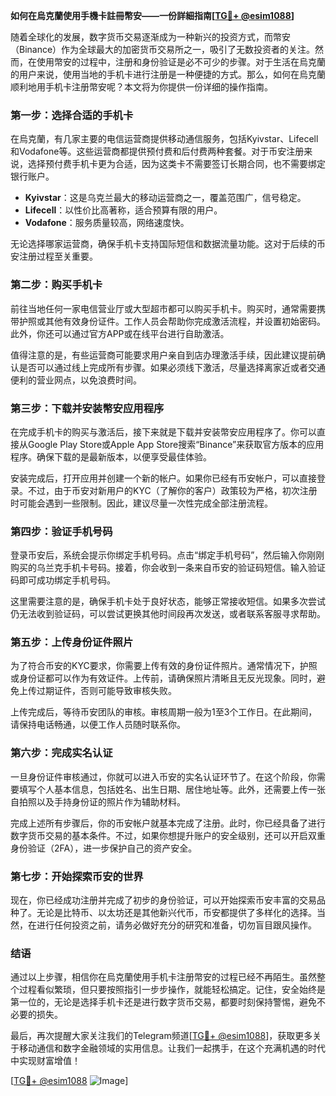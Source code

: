 **如何在烏克蘭使用手機卡註冊幣安——一份詳細指南[[TG💪+ @esim1088](https://t.me/s/esim1088)]**

随着全球化的发展，数字货币交易逐渐成为一种新兴的投资方式，而幣安（Binance）作为全球最大的加密货币交易所之一，吸引了无数投资者的关注。然而，在使用幣安的过程中，注册和身份验证是必不可少的步骤。对于生活在烏克蘭的用户来说，使用当地的手机卡进行注册是一种便捷的方式。那么，如何在烏克蘭顺利地用手机卡注册幣安呢？本文将为你提供一份详细的操作指南。

### **第一步：选择合适的手机卡**

在烏克蘭，有几家主要的电信运营商提供移动通信服务，包括Kyivstar、Lifecell和Vodafone等。这些运营商都提供预付费和后付费两种套餐。对于币安注册来说，选择预付费手机卡更为合适，因为这类卡不需要签订长期合同，也不需要绑定银行账户。

- **Kyivstar**：这是乌克兰最大的移动运营商之一，覆盖范围广，信号稳定。
- **Lifecell**：以性价比高著称，适合预算有限的用户。
- **Vodafone**：服务质量较高，网络速度快。

无论选择哪家运营商，确保手机卡支持国际短信和数据流量功能。这对于后续的币安注册过程至关重要。

### **第二步：购买手机卡**

前往当地任何一家电信营业厅或大型超市都可以购买手机卡。购买时，通常需要携带护照或其他有效身份证件。工作人员会帮助你完成激活流程，并设置初始密码。此外，你还可以通过官方APP或在线平台进行自助激活。

值得注意的是，有些运营商可能要求用户亲自到店办理激活手续，因此建议提前确认是否可以通过线上完成所有步骤。如果必须线下激活，尽量选择离家近或者交通便利的营业网点，以免浪费时间。

### **第三步：下载并安装幣安应用程序**

在完成手机卡的购买与激活后，接下来就是下载并安装幣安应用程序了。你可以直接从Google Play Store或Apple App Store搜索“Binance”来获取官方版本的应用程序。确保下载的是最新版本，以便享受最佳体验。

安装完成后，打开应用并创建一个新的帐户。如果你已经有币安帐户，可以直接登录。不过，由于币安对新用户的KYC（了解你的客户）政策较为严格，初次注册时可能会遇到一些限制。因此，建议尽量一次性完成全部注册流程。

### **第四步：验证手机号码**

登录币安后，系统会提示你绑定手机号码。点击“绑定手机号码”，然后输入你刚刚购买的乌兰克手机卡号码。接着，你会收到一条来自币安的验证码短信。输入验证码即可成功绑定手机号码。

这里需要注意的是，确保手机卡处于良好状态，能够正常接收短信。如果多次尝试仍无法收到验证码，可以尝试更换其他时间段再次发送，或者联系客服寻求帮助。

### **第五步：上传身份证件照片**

为了符合币安的KYC要求，你需要上传有效的身份证件照片。通常情况下，护照或身份证都可以作为有效证件。上传前，请确保照片清晰且无反光现象。同时，避免上传过期证件，否则可能导致审核失败。

上传完成后，等待币安团队的审核。审核周期一般为1至3个工作日。在此期间，请保持电话畅通，以便工作人员随时联系你。

### **第六步：完成实名认证**

一旦身份证件审核通过，你就可以进入币安的实名认证环节了。在这个阶段，你需要填写个人基本信息，包括姓名、出生日期、居住地址等。此外，还需要上传一张自拍照以及手持身份证的照片作为辅助材料。

完成上述所有步骤后，你的币安帐户就基本完成了注册。此时，你已经具备了进行数字货币交易的基本条件。不过，如果你想提升账户的安全级别，还可以开启双重身份验证（2FA），进一步保护自己的资产安全。

### **第七步：开始探索币安的世界**

现在，你已经成功注册并完成了初步的身份验证，可以开始探索币安丰富的交易品种了。无论是比特币、以太坊还是其他新兴代币，币安都提供了多样化的选择。当然，在进行任何投资之前，请务必做好充分的研究和准备，切勿盲目跟风操作。

### **结语**

通过以上步骤，相信你在烏克蘭使用手机卡注册幣安的过程已经不再陌生。虽然整个过程看似繁琐，但只要按照指引一步步操作，就能轻松搞定。记住，安全始终是第一位的，无论是选择手机卡还是进行数字货币交易，都要时刻保持警惕，避免不必要的损失。

最后，再次提醒大家关注我们的Telegram频道[[TG💪+ @esim1088](https://t.me/s/esim1088)]，获取更多关于移动通信和数字金融领域的实用信息。让我们一起携手，在这个充满机遇的时代中实现财富增值！

[[TG💪+ @esim1088](https://t.me/s/esim1088) ![Image](https://i.postimg.cc/4NQfJmqS/Snipaste-2025-05-13-00-14-12.png)]